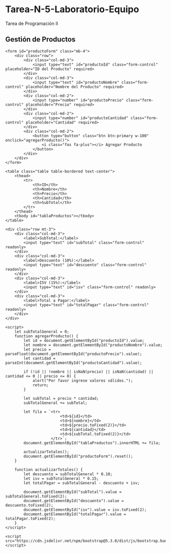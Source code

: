 # Tarea-N-5-Laboratorio-Equipo
Tarea de Programación II

<!DOCTYPE html>
<!DOCTYPE html>
<html lang="es">
<head>
    <meta charset="UTF-8">
    <meta name="viewport" content="width=device-width, initial-scale=1.0">
    <title>Gestión de Productos</title>
    <link href="https://cdn.jsdelivr.net/npm/bootstrap@5.3.0/dist/css/bootstrap.min.css" rel="stylesheet">
    <script src="https://kit.fontawesome.com/a076d05399.js" crossorigin="anonymous"></script>
</head>
<body class="container mt-4">
    <h2 class="text-center">Gestión de Productos</h2>
    
    <form id="productoForm" class="mb-4">
        <div class="row">
            <div class="col-md-3">
                <input type="text" id="productoId" class="form-control" placeholder="ID del Producto" required>
            </div>
            <div class="col-md-3">
                <input type="text" id="productoNombre" class="form-control" placeholder="Nombre del Producto" required>
            </div>
            <div class="col-md-2">
                <input type="number" id="productoPrecio" class="form-control" placeholder="Precio" required>
            </div>
            <div class="col-md-2">
                <input type="number" id="productoCantidad" class="form-control" placeholder="Cantidad" required>
            </div>
            <div class="col-md-2">
                <button type="button" class="btn btn-primary w-100" onclick="agregarProducto()">
                    <i class="fas fa-plus"></i> Agregar Producto
                </button>
            </div>
        </div>
    </form>

    <table class="table table-bordered text-center">
        <thead>
            <tr>
                <th>ID</th>
                <th>Nombre</th>
                <th>Precio</th>
                <th>Cantidad</th>
                <th>SubTotal</th>
            </tr>
        </thead>
        <tbody id="tablaProductos"></tbody>
    </table>

    <div class="row mt-3">
        <div class="col-md-3">
            <label>SubTotal:</label>
            <input type="text" id="subTotal" class="form-control" readonly>
        </div>
        <div class="col-md-3">
            <label>Descuento (10%):</label>
            <input type="text" id="descuento" class="form-control" readonly>
        </div>
        <div class="col-md-3">
            <label>ISV (15%):</label>
            <input type="text" id="isv" class="form-control" readonly>
        </div>
        <div class="col-md-3">
            <label>Total a Pagar:</label>
            <input type="text" id="totalPagar" class="form-control" readonly>
        </div>
    </div>

    <script>
        let subTotalGeneral = 0;
        function agregarProducto() {
            let id = document.getElementById("productoId").value;
            let nombre = document.getElementById("productoNombre").value;
            let precio = parseFloat(document.getElementById("productoPrecio").value);
            let cantidad = parseInt(document.getElementById("productoCantidad").value);
            
            if (!id || !nombre || isNaN(precio) || isNaN(cantidad) || cantidad <= 0 || precio <= 0) {
                alert("Por favor ingrese valores válidos.");
                return;
            }
            
            let subTotal = precio * cantidad;
            subTotalGeneral += subTotal;
            
            let fila = `<tr>
                            <td>${id}</td>
                            <td>${nombre}</td>
                            <td>${precio.toFixed(2)}</td>
                            <td>${cantidad}</td>
                            <td>${subTotal.toFixed(2)}</td>
                        </tr>`;
            document.getElementById("tablaProductos").innerHTML += fila;
            
            actualizarTotales();
            document.getElementById("productoForm").reset();
        }

        function actualizarTotales() {
            let descuento = subTotalGeneral * 0.10;
            let isv = subTotalGeneral * 0.15;
            let totalPagar = subTotalGeneral - descuento + isv;

            document.getElementById("subTotal").value = subTotalGeneral.toFixed(2);
            document.getElementById("descuento").value = descuento.toFixed(2);
            document.getElementById("isv").value = isv.toFixed(2);
            document.getElementById("totalPagar").value = totalPagar.toFixed(2);
        }
    </script>

    <script src="https://cdn.jsdelivr.net/npm/bootstrap@5.3.0/dist/js/bootstrap.bundle.min.js"></script>
</body>
</html>
